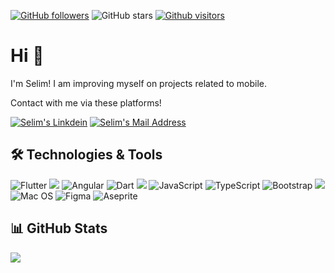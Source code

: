 <!-- <img src="https://github.com/gulceselim/gulceselim/blob/main/banner.png"></img> -->

[![GitHub followers](https://img.shields.io/github/followers/gulceselim?style=social)](https://github.com/gulceselim?tab=followers)
![GitHub stars](https://img.shields.io/github/stars/gulceselim?style=social)
[![Github visitors](https://visitor-badge.glitch.me/badge?page_id=gulceselim.visitor-badge)](https://GitHub.com/gulceselim/StrapDown.js/stargazers/)


# Hi 👋
I'm Selim! I am improving myself on projects related to mobile.

Contact with me via these platforms! 

  <a href="https://www.linkedin.com/in/gulceselim/" target="_blank" rel="nofollow"><img alt="Selim's Linkdein" src="https://img.shields.io/badge/LinkedIn-0077B5?style=for-the-badge&logo=linkedin&logoColor=white" /></a>
  <a href="mailto:gulceselim6@gmail.com" target="_blank" rel="nofollow"><img alt="Selim's Mail Address" src="https://img.shields.io/badge/Gmail-D14836?style=for-the-badge&logo=gmail&logoColor=white" /></a>

  
## 🛠 Technologies & Tools 
<img alt="Flutter" src="https://img.shields.io/badge/Flutter-%2302569B.svg?style=for-the-badge&logo=Flutter&logoColor=white" /></img>
<img src="https://img.shields.io/badge/.NET-5C2D91?style=for-the-badge&logo=.net&logoColor=white"></img>
<img alt="Angular" src="https://img.shields.io/badge/angular%20-%23DD0031.svg?&style=for-the-badge&logo=angular&logoColor=white"/></img>
<img alt="Dart" src="https://img.shields.io/badge/dart-%230175C2.svg?style=for-the-badge&logo=dart&logoColor=white"/>
<img src="https://img.shields.io/badge/C%23-239120?style=for-the-badge&logo=c-sharp&logoColor=white"></img>
<img alt="JavaScript" src="https://img.shields.io/badge/javascript%20-%23323330.svg?&style=for-the-badge&logo=javascript&logoColor=%23F7DF1E"/>
<img alt="TypeScript" src="https://img.shields.io/badge/typescript%20-%23007ACC.svg?&style=for-the-badge&logo=typescript&logoColor=white"/>
<img alt="Bootstrap" src="https://img.shields.io/badge/bootstrap%20-%23563D7C.svg?&style=for-the-badge&logo=bootstrap&logoColor=white"/>
<img src="https://img.shields.io/badge/Microsoft_SQL_Server-CC2927?style=for-the-badge&logo=microsoft-sql-server&logoColor=white"></img>
![Mac OS](https://img.shields.io/badge/mac%20os-000000?style=for-the-badge&logo=macos&logoColor=F0F0F0)
![Figma](https://img.shields.io/badge/figma-%23F24E1E.svg?style=for-the-badge&logo=figma&logoColor=white)
![Aseprite](https://img.shields.io/badge/Aseprite-FFFFFF?style=for-the-badge&logo=Aseprite&logoColor=#7D929E)


## 📊 GitHub Stats


<img src="https://github-readme-stats.vercel.app/api?username=gulceselim&count_private=true&show_icons=true&theme=tokyonight">




<!--
**gulceselim/gulceselim** is a ✨ _special_ ✨ repository because its `README.md` (this file) appears on your GitHub profile.

Here are some ideas to get you started:

- 🔭 I’m currently working on ...
- 🌱 I’m currently learning ...
- 👯 I’m looking to collaborate on ...
- 🤔 I’m looking for help with ...
- 💬 Ask me about ...
- 📫 How to reach me: ...
- 😄 Pronouns: ...
- ⚡ Fun fact: ...
-->

